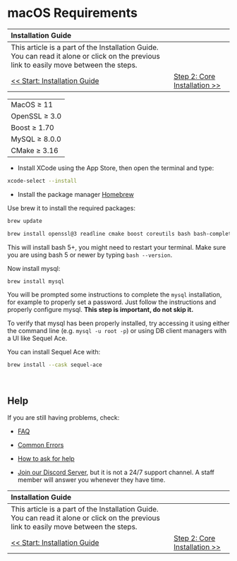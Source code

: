 # macOS Requirements

| Installation Guide                                                                                                                      |                                                         |
| :-------------------------------------------------------------------------------------------------------------------------------------- | :------------------------------------------------------ |
| This article is a part of the Installation Guide. You can read it alone or click on the previous link to easily move between the steps. |
| [<< Start: Installation Guide](classic-installation)                                                                                    | [Step 2: Core Installation >>](macos-core-installation) |

|               |
| :------------ |
| MacOS ≥ 11    |
| OpenSSL ≥ 3.0 |
| Boost ≥ 1.70  |
| MySQL ≥ 8.0.0 |
| CMake ≥ 3.16  |

- Install XCode using the App Store, then open the terminal and type:

```sh
xcode-select --install
```

- Install the package manager [Homebrew](http://brew.sh/)

Use brew it to install the required packages:

```sh
brew update
```

```sh
brew install openssl@3 readline cmake boost coreutils bash bash-completion coreutils
```

This will install bash 5+, you might need to restart your terminal.
Make sure you are using bash 5 or newer by typing `bash --version`.

Now install mysql:

```sh
brew install mysql
```

You will be prompted some instructions to complete the `mysql` installation, for example to properly set a password. Just follow the instructions and properly configure mysql. **This step is important, do not skip it.**

To verify that mysql has been properly installed, try accessing it using either the command line (e.g. `mysql -u root -p`) or using DB client managers with a UI like Sequel Ace.

You can install Sequel Ace with:

```sh
brew install --cask sequel-ace
```

<br>

## Help

If you are still having problems, check:

* [FAQ](faq)

* [Common Errors](common-errors)

* [How to ask for help](how-to-ask-for-help)

* [Join our Discord Server](https://discord.gg/gkt4y2x), but it is not a 24/7 support channel. A staff member will answer you whenever they have time.

| Installation Guide                                                                                                                      |                                                         |
| :-------------------------------------------------------------------------------------------------------------------------------------- | :------------------------------------------------------ |
| This article is a part of the Installation Guide. You can read it alone or click on the previous link to easily move between the steps. |
| [<< Start: Installation Guide](classic-installation)                                                                                    | [Step 2: Core Installation >>](macos-core-installation) |
